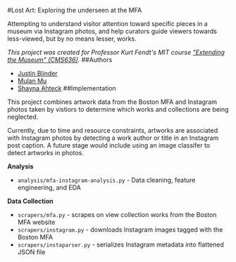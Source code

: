 #Lost Art: Exploring the underseen at the MFA

Attempting to understand visitor attention toward specific pieces in a museum via Instagram photos, and help curators guide viewers towards less-viewed, but by no means lesser, works.

_This project was created for Professor Kurt Fendt's MIT course ["Extending the Museum" (CMS636)](http://catalog.mit.edu/subjects/cms/)._
##Authors
- [Justin Blinder](https://www.github.com/jblinder)
- [Mulan Mu](https://github.com/Mulanmu)
- [Shayna Ahteck](https://github.com/asahteck)
##Implementation

This project combines artwork data from the Boston MFA and Instagram photos taken by vistiors to determine which works and collections are being neglected.

Currently, due to time and resource constraints, artworks are associated with Instagram photos by detecting a work author or title in an Instagram post caption. A future stage would include using an image classifer to detect artworks in photos.

**Analysis**
- `analysis/mfa-instagram-analysis.py` - Data cleaning, feature engineering, and EDA

**Data Collection**
- `scrapers/mfa.py` - scrapes on view collection works from the Boston MFA website
- `scrapers/instagram.py`  - downloads Instagram images tagged with the Boston MFA
- `scrapers/instaparser.py` - serializes Instagram metadata into flattened JSON file